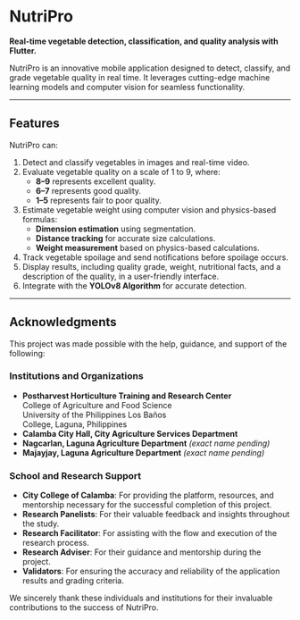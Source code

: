 # NutriPro  

**Real-time vegetable detection, classification, and quality analysis with Flutter.**  

NutriPro is an innovative mobile application designed to detect, classify, and grade vegetable quality in real time. It leverages cutting-edge machine learning models and computer vision for seamless functionality.  

---  

## Features  

NutriPro can:  
1. Detect and classify vegetables in images and real-time video.  
2. Evaluate vegetable quality on a scale of 1 to 9, where:  
   - **8–9** represents excellent quality.  
   - **6–7** represents good quality.  
   - **1–5** represents fair to poor quality.  
3. Estimate vegetable weight using computer vision and physics-based formulas:  
   - **Dimension estimation** using segmentation.  
   - **Distance tracking** for accurate size calculations.  
   - **Weight measurement** based on physics-based calculations.  
4. Track vegetable spoilage and send notifications before spoilage occurs.  
5. Display results, including quality grade, weight, nutritional facts, and a description of the quality, in a user-friendly interface.  
6. Integrate with the **YOLOv8 Algorithm** for accurate detection.  

---  

## Acknowledgments  

This project was made possible with the help, guidance, and support of the following:  

### Institutions and Organizations  
- **Postharvest Horticulture Training and Research Center**  
  College of Agriculture and Food Science  
  University of the Philippines Los Baños  
  College, Laguna, Philippines  
- **Calamba City Hall, City Agriculture Services Department**  
- **Nagcarlan, Laguna Agriculture Department** *(exact name pending)*  
- **Majayjay, Laguna Agriculture Department** *(exact name pending)*  

### School and Research Support  
- **City College of Calamba**: For providing the platform, resources, and mentorship necessary for the successful completion of this project.  
- **Research Panelists**: For their valuable feedback and insights throughout the study.  
- **Research Facilitator**: For assisting with the flow and execution of the research process.  
- **Research Adviser**: For their guidance and mentorship during the project.  
- **Validators**: For ensuring the accuracy and reliability of the application results and grading criteria.  

We sincerely thank these individuals and institutions for their invaluable contributions to the success of NutriPro.  
